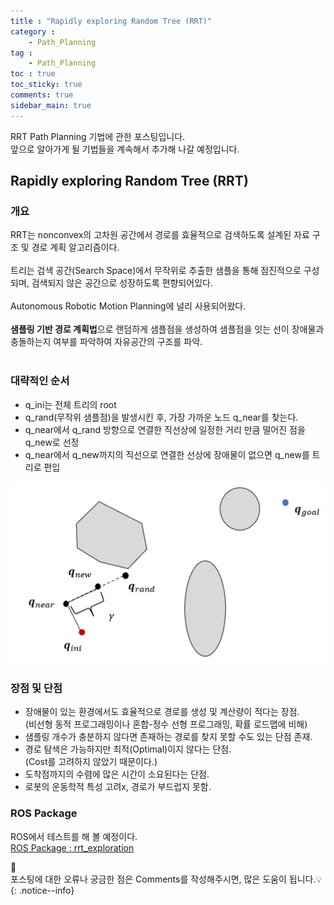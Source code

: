```yaml
---
title : "Rapidly exploring Random Tree (RRT)"
category :
    - Path_Planning
tag :
    - Path_Planning
toc : true
toc_sticky: true
comments: true
sidebar_main: true
---
```


RRT Path Planning 기법에 관한 포스팅입니다.<br>
앞으로 알아가게 될 기법들을 계속해서 추가해 나갈 예정입니다.

## Rapidly exploring Random Tree (RRT)
### 개요
RRT는 nonconvex의 고차원 공간에서 경로를 효율적으로 검색하도록 설계된 자료 구조 및 경로 계획 알고리즘이다.<br><br>
트리는 검색 공간(Search Space)에서 무작위로 추출한 샘플을 통해 점진적으로 구성되며, 검색되지 않은 공간으로 성장하도록 편향되어있다.<br><br>
Autonomous Robotic Motion Planning에 널리 사용되어왔다.<br><br>
**샘플링 기반 경로 계획법**으로 랜덤하게 샘플점을 생성하여 샘플점을 잇는 선이 장애물과 충돌하는지 여부를 파악하여 자유공간의 구조를 파악.<br><br>

### 대략적인 순서
- q_ini는 전체 트리의 root
- q_rand(무작위 샘플점)을 발생시킨 후, 가장 가까운 노드 q_near를 찾는다.
- q_near에서 q_rand 방향으로 연결한 직선상에 일정한 거리 만큼 떨어진 점을 q_new로 선정
- q_near에서 q_new까지의 직선으로 연결한 선상에 장애물이 없으면 q_new를 트리로 편입
<p align="center"><img src="/MyPDF/rrt.png" width = "500" ></p>

### 장점 및 단점
- 장애물이 있는 환경에서도 효율적으로 경로를 생성 및 계산량이 적다는 장점.<br>
(비선형 동적 프로그래밍이나 혼합-정수 선형 프로그래밍, 확률 로드맵에 비해)
- 샘플링 개수가 충분하지 않다면 존재하는 경로를 찾지 못할 수도 있는 단점 존재.
- 경로 탐색은 가능하지만 최적(Optimal)이지 않다는 단점.<br>(Cost를 고려하지 않았기 때문이다.)
- 도착점까지의 수렴에 많은 시간이 소요된다는 단점.
- 로봇의 운동학적 특성 고려x, 경로가 부드럽지 못함.

### ROS Package
ROS에서 테스트를 해 볼 예정이다.<br>
[ROS Package : rrt_exploration](http://wiki.ros.org/rrt_exploration)

📣<br>
포스팅에 대한 오류나 궁금한 점은 Comments를 작성해주시면, 많은 도움이 됩니다.💡
{: .notice--info}